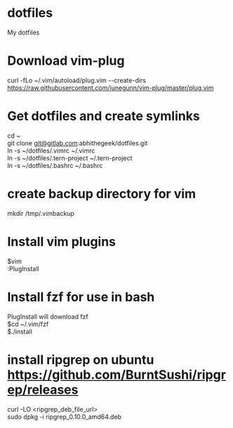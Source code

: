 # dotfiles

My dotfiles  
  
# Download vim-plug
curl -fLo ~/.vim/autoload/plug.vim --create-dirs https://raw.githubusercontent.com/junegunn/vim-plug/master/plug.vim  
  
# Get dotfiles and create symlinks
cd ~  
git clone git@gitlab.com:abhithegeek/dotfiles.git  
ln -s ~/dotfiles/.vimrc ~/.vimrc  
ln -s ~/dotfiles/.tern-project ~/.tern-project  
ln -s ~/dotfiles/.bashrc ~/.bashrc  

# create backup directory for vim
mkdir /tmp/.vimbackup  
  
# Install vim plugins
$vim  
:PlugInstall  
  
# Install fzf for use in bash
PlugInstall will download fzf  
$cd ~/.vim/fzf  
$./install  
  
# install ripgrep on ubuntu https://github.com/BurntSushi/ripgrep/releases
curl -LO <ripgrep_deb_file_url>  
sudo dpkg -i ripgrep_0.10.0_amd64.deb
